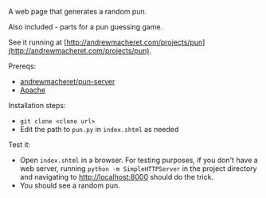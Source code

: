 A web page that generates a random pun.

Also included - parts for a pun guessing game.

See it running at [http://andrewmacheret.com/projects/pun](http://andrewmacheret.com/projects/pun).

Prereqs:
* [andrewmacheret/pun-server](https://github.com/andrewmacheret/pun-server)
* [Apache](https://httpd.apache.org/)

Installation steps:
* `git clone <clone url>`
* Edit the path to `pun.py` in `index.shtml` as needed

Test it:
* Open `index.shtml` in a browser. For testing purposes, if you don't have a web server, running `python -m SimpleHTTPServer` in the project directory and navigating to [http://localhost:8000](http://localhost:8000) should do the trick.
* You should see a random pun.

